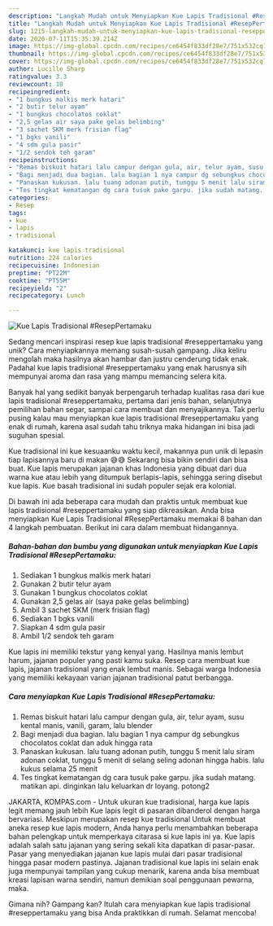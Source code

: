 ```yaml
---
description: "Langkah Mudah untuk Menyiapkan Kue Lapis Tradisional #ResepPertamaku, Menggugah Selera"
title: "Langkah Mudah untuk Menyiapkan Kue Lapis Tradisional #ResepPertamaku, Menggugah Selera"
slug: 1215-langkah-mudah-untuk-menyiapkan-kue-lapis-tradisional-reseppertamaku-menggugah-selera
date: 2020-07-11T15:35:39.214Z
image: https://img-global.cpcdn.com/recipes/ce6454f833df28e7/751x532cq70/kue-lapis-tradisional-reseppertamaku-foto-resep-utama.jpg
thumbnail: https://img-global.cpcdn.com/recipes/ce6454f833df28e7/751x532cq70/kue-lapis-tradisional-reseppertamaku-foto-resep-utama.jpg
cover: https://img-global.cpcdn.com/recipes/ce6454f833df28e7/751x532cq70/kue-lapis-tradisional-reseppertamaku-foto-resep-utama.jpg
author: Lucille Sharp
ratingvalue: 3.3
reviewcount: 10
recipeingredient:
- "1 bungkus malkis merk hatari"
- "2 butir telur ayam"
- "1 bungkus chocolatos coklat"
- "2,5 gelas air saya pake gelas belimbing"
- "3 sachet SKM merk frisian flag"
- "1 bgks vanili"
- "4 sdm gula pasir"
- "1/2 sendok teh garam"
recipeinstructions:
- "Remas biskuit hatari lalu campur dengan gula, air, telur ayam, susu kental manis, vanili, garam, lalu blender"
- "Bagi menjadi dua bagian. lalu bagian 1 nya campur dg sebungkus chocolatos coklat dan aduk hingga rata"
- "Panaskan kukusan. lalu tuang adonan putih, tunggu 5 menit lalu siram adonan coklat, tunggu 5 menit di selang seling adonan hingga habis. lalu kukus selama 25 menit"
- "Tes tingkat kematangan dg cara tusuk pake garpu. jika sudah matang. matikan api. dinginkan lalu keluarkan dr loyang. potong2"
categories:
- Resep
tags:
- kue
- lapis
- tradisional

katakunci: kue lapis tradisional 
nutrition: 224 calories
recipecuisine: Indonesian
preptime: "PT22M"
cooktime: "PT55M"
recipeyield: "2"
recipecategory: Lunch

---
```



![Kue Lapis Tradisional #ResepPertamaku](https://img-global.cpcdn.com/recipes/ce6454f833df28e7/751x532cq70/kue-lapis-tradisional-reseppertamaku-foto-resep-utama.jpg)

Sedang mencari inspirasi resep kue lapis tradisional #reseppertamaku yang unik? Cara menyiapkannya memang susah-susah gampang. Jika keliru mengolah maka hasilnya akan hambar dan justru cenderung tidak enak. Padahal kue lapis tradisional #reseppertamaku yang enak harusnya sih mempunyai aroma dan rasa yang mampu memancing selera kita.

Banyak hal yang sedikit banyak berpengaruh terhadap kualitas rasa dari kue lapis tradisional #reseppertamaku, pertama dari jenis bahan, selanjutnya pemilihan bahan segar, sampai cara membuat dan menyajikannya. Tak perlu pusing kalau mau menyiapkan kue lapis tradisional #reseppertamaku yang enak di rumah, karena asal sudah tahu triknya maka hidangan ini bisa jadi suguhan spesial.

Kue tradisional ini kue kesuaanku waktu kecil, makannya pun unik di lepasin tiap lapisannya baru di makan 😅😅 Sekarang bisa bikin sendiri dan bisa buat. Kue lapis merupakan jajanan khas Indonesia yang dibuat dari dua warna kue atau lebih yang ditumpuk berlapis-lapis, sehingga sering disebut kue lapis. Kue basah tradisional ini sudah populer sejak era kolonial.


Di bawah ini ada beberapa cara mudah dan praktis untuk membuat kue lapis tradisional #reseppertamaku yang siap dikreasikan. Anda bisa menyiapkan Kue Lapis Tradisional #ResepPertamaku memakai 8 bahan dan 4 langkah pembuatan. Berikut ini cara dalam membuat hidangannya.

<!--inarticleads1-->

##### Bahan-bahan dan bumbu yang digunakan untuk menyiapkan Kue Lapis Tradisional #ResepPertamaku:

1. Sediakan 1 bungkus malkis merk hatari
1. Gunakan 2 butir telur ayam
1. Gunakan 1 bungkus chocolatos coklat
1. Gunakan 2,5 gelas air (saya pake gelas belimbing)
1. Ambil 3 sachet SKM (merk frisian flag)
1. Sediakan 1 bgks vanili
1. Siapkan 4 sdm gula pasir
1. Ambil 1/2 sendok teh garam


Kue lapis ini memiliki tekstur yang kenyal yang. Hasilnya manis lembut harum, jajanan populer yang pasti kamu suka. Resep cara membuat kue lapis, jajanan tradisional yang enak lembut manis. Sebagai warga Indonesia yang memiliki kekayaan varian jajanan tradisional patut berbangga. 

<!--inarticleads2-->

##### Cara menyiapkan Kue Lapis Tradisional #ResepPertamaku:

1. Remas biskuit hatari lalu campur dengan gula, air, telur ayam, susu kental manis, vanili, garam, lalu blender
1. Bagi menjadi dua bagian. lalu bagian 1 nya campur dg sebungkus chocolatos coklat dan aduk hingga rata
1. Panaskan kukusan. lalu tuang adonan putih, tunggu 5 menit lalu siram adonan coklat, tunggu 5 menit di selang seling adonan hingga habis. lalu kukus selama 25 menit
1. Tes tingkat kematangan dg cara tusuk pake garpu. jika sudah matang. matikan api. dinginkan lalu keluarkan dr loyang. potong2


JAKARTA, KOMPAS.com - Untuk ukuran kue tradisional, harga kue lapis legit memang jauh lebih Kue lapis legit di pasaran dibanderol dengan harga bervariasi. Meskipun merupakan resep kue tradisional Untuk membuat aneka resep kue lapis modern, Anda hanya perlu menambahkan beberapa bahan pelengkap untuk memperkaya citarasa si kue lapis ini ya. Kue lapis adalah salah satu jajanan yang sering sekali kita dapatkan di pasar-pasar. Pasar yang menyediakan jajanan kue lapis mulai dari pasar tradisional hingga pasar modern pastinya. Jajanan tradisional kue lapis ini selain enak juga mempunyai tampilan yang cukup menarik, karena anda bisa membuat kreasi lapisan warna sendiri, namun demikian soal penggunaan pewarna, maka. 

Gimana nih? Gampang kan? Itulah cara menyiapkan kue lapis tradisional #reseppertamaku yang bisa Anda praktikkan di rumah. Selamat mencoba!
